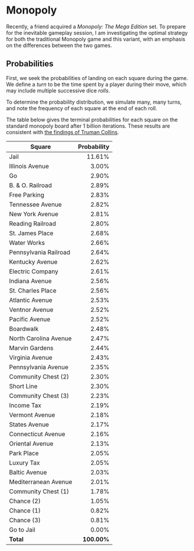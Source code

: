 <!-- README.md -->
<!-- Copyright (c) 2024 Ishan Pranav -->
<!-- Licensed under the MIT license. -->

# Monopoly

Recently, a friend acquired a _Monopoly: The Mega Edition_ set. To prepare for
the inevitable gameplay session, I am investigating the optimal strategy for
both the traditional Monopoly game and this variant, with an emphasis on the
differences between the two games.

## Probabilities

First, we seek the probabilities of landing on each square during the game. We
define a _turn_ to be the time spent by a player during their move, which may
include multiple successive dice _rolls_.

To determine the probability distribution, we simulate many, many turns, and
note the frequency of each square at the end of each roll.

The table below gives the terminal probabilities for each square on the standard
monopoly board after 1 billion iterations. These results are consistent with
[the findings of Truman Collins](http://www.tkcs-collins.com/truman/monopoly/monopoly.shtml).

|Square                            | Probability |
|----------------------------------|------------:|
| Jail                             | 11.61%        |
| Illinois Avenue                  | 3.00%         |
| Go                               | 2.90%         |
| B. & O. Railroad                 | 2.89%         |
| Free Parking                     | 2.83%         |
| Tennessee Avenue                 | 2.82%         |
| New York Avenue                  | 2.81%         |
| Reading Railroad                 | 2.80%         |
| St. James Place                  | 2.68%         |
| Water Works                      | 2.66%         |
| Pennsylvania Railroad            | 2.64%         |
| Kentucky Avenue                  | 2.62%         |
| Electric Company                 | 2.61%         |
| Indiana Avenue                   | 2.56%         |
| St. Charles Place                | 2.56%         |
| Atlantic Avenue                  | 2.53%         |
| Ventnor Avenue                   | 2.52%         |
| Pacific Avenue                   | 2.52%         |
| Boardwalk                        | 2.48%         |
| North Carolina Avenue            | 2.47%         |
| Marvin Gardens                   | 2.44%         |
| Virginia Avenue                  | 2.43%         |
| Pennsylvania Avenue              | 2.35%         |
| Community Chest (2)              | 2.30%         |
| Short Line                       | 2.30%         |
| Community Chest (3)              | 2.23%         |
| Income Tax                       | 2.19%         |
| Vermont Avenue                   | 2.18%         |
| States Avenue                    | 2.17%         |
| Connecticut Avenue               | 2.16%         |
| Oriental Avenue                  | 2.13%         |
| Park Place                       | 2.05%         |
| Luxury Tax                       | 2.05%         |
| Baltic Avenue                    | 2.03%         |
| Mediterranean Avenue             | 2.01%         |
| Community Chest (1)              | 1.78%         |
| Chance (2)                       | 1.05%         |
| Chance (1)                       | 0.82%         |
| Chance (3)                       | 0.81%         |
| Go to Jail                       | 0.00%         |
| __Total__                            | __100.00%__   |
